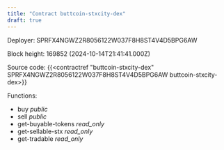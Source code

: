 ```yaml
---
title: "Contract buttcoin-stxcity-dex"
draft: true
---
```

Deployer: SPRFX4NGWZ2R8056122W037F8H8ST4V4D5BPG6AW


 



Block height: 169852 (2024-10-14T21:41:41.000Z)

Source code: {{<contractref "buttcoin-stxcity-dex" SPRFX4NGWZ2R8056122W037F8H8ST4V4D5BPG6AW buttcoin-stxcity-dex>}}

Functions:

* buy _public_
* sell _public_
* get-buyable-tokens _read_only_
* get-sellable-stx _read_only_
* get-tradable _read_only_
